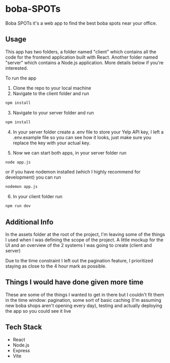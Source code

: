 # boba-SPOTs

Boba SPOTs it's a web app to find the best boba spots near your office.

## Usage
This app has two folders, a folder named "client" which contains all the code for the frontend application built with React. Another folder named "server" which contains a Node.js application. More details below if you're interested.

To run the app 
1. Clone the repo to your local machine
2. Navigate to the client folder and run 
```bash
npm install
```
3. Navigate to your server folder and run 
```bash
npm install
```
4. In your server folder create a .env file to store your Yelp API key, I left a .env.example file so you can see how it looks, just make sure you replace the key with your actual key.

5. Now we can start both apps, in your server folder run
 ```bash
node app.js
```
or if you have nodemon installed (which I highly recommend for development) you can run
```bash
nodemon app.js
```

6. In your client folder run
```bash
npm run dev
```

## Additional Info
In the assets folder at the root of the project, I'm leaving some of the things I used when I was defining the scope of the project. 
A little mockup for the UI and an overview of the 2 systems I was going to create (client and server)

Due to the time constraint I left out the pagination feature, I prioritized staying as close to the 4 hour mark as possible.

## Things I would have done given more time
These are some of the things I wanted to get in there but I couldn't fit them in the time window: pagination, some sort of basic caching (I'm assuming new boba shops aren't opening every day), testing and actually deploying the app so you could see it live 


## Tech Stack
* React
* Node.js
* Express
* Vite